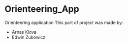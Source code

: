 # Orienteering_App
Orienteering application 
This part of project was made by:
  - Arnas Klova
  - Edwin Zubowicz
